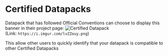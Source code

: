 # Certified Datapacks

Datapack that has followed Official Conventions can choose to display this banner in their project page:
![Certified Datapack](https://i.imgur.com/lvZZouy.png)  
(Link: `https://i.imgur.com/lvZZouy.png`)

This allow other users to quickly identify that your datapack is compatible to other Certified Datapacks
